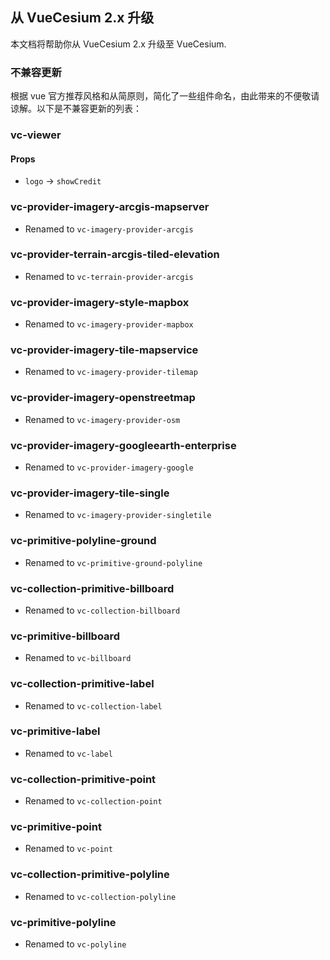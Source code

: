 <!--
 * @Author: zouyaoji@https://github.com/zouyaoji
 * @Date: 2021-04-25 13:20:33
 * @LastEditTime: 2022-02-26 10:59:43
 * @LastEditors: zouyaoji
 * @Description:
 * @FilePath: \vue-cesium@next\website\docs\zh-CN\migration-from-2.x.md
-->

## 从 VueCesium 2.x 升级

本文档将帮助你从 VueCesium 2.x 升级至 VueCesium.

### 不兼容更新

根据 vue 官方推荐风格和从简原则，简化了一些组件命名，由此带来的不便敬请谅解。以下是不兼容更新的列表：

### vc-viewer

#### Props

- `logo` -> `showCredit`

### vc-provider-imagery-arcgis-mapserver

- Renamed to `vc-imagery-provider-arcgis`

### vc-provider-terrain-arcgis-tiled-elevation

- Renamed to `vc-terrain-provider-arcgis`

### vc-provider-imagery-style-mapbox

- Renamed to `vc-imagery-provider-mapbox`

### vc-provider-imagery-tile-mapservice

- Renamed to `vc-imagery-provider-tilemap`

### vc-provider-imagery-openstreetmap

- Renamed to `vc-imagery-provider-osm`

### vc-provider-imagery-googleearth-enterprise

- Renamed to `vc-provider-imagery-google`

### vc-provider-imagery-tile-single

- Renamed to `vc-imagery-provider-singletile`

### vc-primitive-polyline-ground

- Renamed to `vc-primitive-ground-polyline`

### vc-collection-primitive-billboard

- Renamed to `vc-collection-billboard`

### vc-primitive-billboard

- Renamed to `vc-billboard`

### vc-collection-primitive-label

- Renamed to `vc-collection-label`

### vc-primitive-label

- Renamed to `vc-label`

### vc-collection-primitive-point

- Renamed to `vc-collection-point`

### vc-primitive-point

- Renamed to `vc-point`

### vc-collection-primitive-polyline

- Renamed to `vc-collection-polyline`

### vc-primitive-polyline

- Renamed to `vc-polyline`
